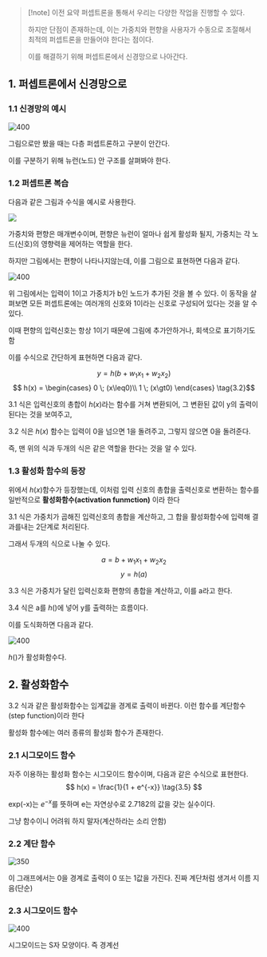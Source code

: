 > [!note] 이전 요약
> 퍼셉트론을 통해서 우리는 다양한 작업을 진행할 수 있다. 
>
>하지만 단점이 존재하는데, 이는 가중치와 편향을 사용자가 수동으로 조절해서 최적의 퍼셉트론을 만들어야 한다는 점이다.
>
>이를 해결하기 위해 퍼셉트론에서 신경망으로 나아간다.
## 1. 퍼셉트론에서 신경망으로
### 1.1 신경망의 예시

![400](https://i.imgur.com/90UVYIM.png)

그림으로만 봤을 때는 다층 퍼셉트론하고 구분이 안간다.

이를 구분하기 위해 뉴런(노드) 안 구조를 살펴봐야 한다.

### 1.2 퍼셉트론 복습
다음과 같은 그림과 수식을 예시로 사용한다.

![](https://i.imgur.com/AH1iLbB.png)

가중치와 편향은 매개변수이며, 편향은 뉴런이 얼마나 쉽게 활성화 될지, 가중치는 각 노드(신호)의 영향력을 제어하는 역할을 한다.

하지만 그림에서는 편향이 나타나지않는데, 이를 그림으로 표현하면 다음과 같다.


![400](https://i.imgur.com/v8ypcQJ.png)

위 그림에서는 입력이 1이고 가중치가 b인 노드가  추가된 것을 볼 수 있다. 이 동작을 살펴보면 모든 퍼셉트론에는 여러개의 신호와 1이라는 신호로 구성되어 있다는 것을 알 수 있다.

이때 편향의 입력신호는 항상 1이기 때문에 그림에 추가안하거나, 회색으로 표기하기도 함

이를 수식으로 간단하게 표현하면 다음과 같다.

$$y = h(b+w_1x_1+w_2x_2) \tag{3.1}$$ 
$$
h(x) = 
\begin{cases}
0 \; (x\leq0)\\
1 \; (x\gt0) 
\end{cases} \tag{3.2}$$

3.1 식은 입력신호의 총합이 $h(x)$라는 함수를 거쳐 변환되어, 그 변환된 값이 y의 출력이 된다는 것을 보여주고,

3.2 식은 $h(x)$ 함수는 입력이 0을 넘으면 1을 돌려주고, 그렇지 않으면 0을 돌려준다.

즉, 맨 위의 식과 두개의 식은 같은 역할을 한다는 것을 알 수 있다.

### 1.3 활성화 함수의 등장
위에서 $h(x)$함수가 등장했는데, 이처럼 입력 신호의 총합을 출력신호로 변환하는 함수를 일반적으로 **활성화함수(activation funmction)** 이라 한다

3.1 식은 가중치가 곱해진 입력신호의 총합을 계산하고, 그 합을 활성화함수에 입력해 결과를내는 2단계로 처리된다.

그래서 두개의 식으로 나눌 수 있다.

$$a = b+w_1x_1+w_2x_2 \tag{3.3}$$
$$y = h(a)  \tag{3.4}$$

3.3 식은 가중치가 달린 입력신호화 편향의 총합을 계산하고, 이를 a라고 한다.

3.4 식은 a를 $h()$에 넣어 y를 출력하는 흐름이다.

이를 도식화하면 다음과 같다.

![400](https://i.imgur.com/YlrZXPO.png)

$h()$가 활성화함수다.

## 2. 활성화함수
3.2 식과 같은 활성화함수는 임계값을 경계로 출력이 바뀐다. 이런 함수를 계단함수(step function)이라 한다

활성화 함수에는 여러 종류의 활성화 함수가 존재한다.

### 2.1 시그모이드 함수
자주 이용하는 활성화 함수는 시그모이드 함수이며, 다음과 같은 수식으로 표현한다.
$$
h(x) = \frac{1}{1 + e^{-x}} \tag{3.5}
$$

exp(-x)는 $e^{-x}$를 뜻하며 e는 자연상수로 2.7182의 값을 갖는 실수이다.

그냥 함수이니 어려워 하지 말자(계산하라는 소리 안함)

### 2.2 계단 함수

![350](https://i.imgur.com/juFVyys.png)

이 그래프에서는 0을 경계로 출력이 0 또는 1값을 가진다. 진짜 계단처럼 생겨서 이름 지음(단순)

### 2.3 시그모이드 함수

![400](https://i.imgur.com/F0hZ93i.png)

시그모이드는 S자 모양이다. 즉 경계선